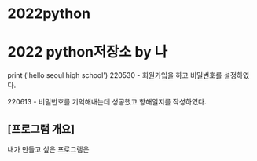# 2022python
# 2022 python저장소 by 나
print ('hello seoul high school')
220530 - 회원가입을 하고 비밀번호를 설정하였다.

220613 - 비밀번호를 기억해내는데 성공했고 향해일지를 작성하였다.


## [프로그램 개요]
내가 만들고 싶은 프로그램은 
